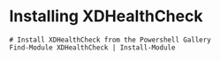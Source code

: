 # Installing XDHealthCheck

    # Install XDHealthCheck from the Powershell Gallery
    Find-Module XDHealthCheck | Install-Module
